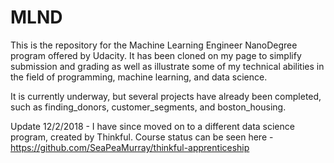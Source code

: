 # MLND
This is the repository for the Machine Learning Engineer NanoDegree program offered by Udacity. It has been cloned on my page to simplify submission and grading as well as illustrate some of my technical abilities in the field of programming, machine learning, and data science.

It is currently underway, but several projects have already been completed, such as finding_donors, customer_segments, and boston_housing.

Update 12/2/2018 - I have since moved on to a different data science program, created by Thinkful. Course status can be seen here - https://github.com/SeaPeaMurray/thinkful-apprenticeship
